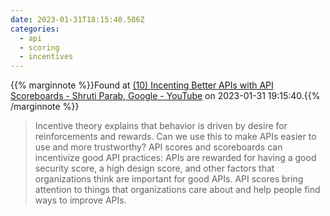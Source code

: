 ```yaml
---
date: 2023-01-31T18:15:40.586Z
categories:
  - api
  - scoring
  - incentives
---
```

{{% marginnote %}}Found at [(10) Incenting Better APIs with API Scoreboards - Shruti Parab, Google - YouTube](https://www.youtube.com/watch?v=6Vt9HW2A7n8) on 2023-01-31 19:15:40.{{% /marginnote %}}

> Incentive theory explains that behavior is driven by desire for reinforcements and rewards. Can we use this to make APIs easier to use and more trustworthy? API scores and scoreboards can incentivize good API practices: APIs are rewarded for having a good security score, a high design score, and other factors that organizations think are important for good APIs. API scores bring attention to things that organizations care about and help people find ways to improve APIs.

